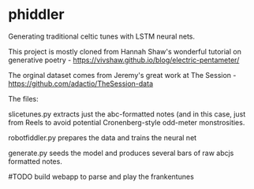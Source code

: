 # phiddler
Generating traditional celtic tunes with LSTM neural nets.

This project is mostly cloned from Hannah Shaw's wonderful tutorial on generative poetry - https://vivshaw.github.io/blog/electric-pentameter/

The orginal dataset comes from Jeremy's great work at The Session -
https://github.com/adactio/TheSession-data

The files:

slicetunes.py extracts just the abc-formatted notes (and in this case, just from Reels to avoid potential Cronenberg-style odd-meter monstrosities.

robotfiddler.py prepares the data and trains the neural net

generate.py seeds the model and produces several bars of raw abcjs formatted notes. 

#TODO build webapp to parse and play the frankentunes


